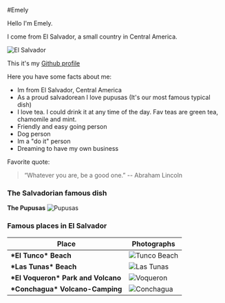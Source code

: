#Emely

Hello I'm Emely.

I come from El Salvador, a small country in Central America. <img src="https://www.flaticon.com/svg/static/icons/svg/630/630602.svg" width="14"/>

![El Salvador](https://cdn.britannica.com/34/183634-050-1548554F/World-Data-Locator-Map-El-Salvador.jpg)

This it's my [Github profile](https://github.com/emelysalmeron)

Here you have some facts about me:

- Im from El Salvador, Central America
- As a proud salvadorean I love pupusas (It's our most famous typical dish)
- I love tea. I could drink it at any time of the day. Fav teas are green tea, chamomile and mint.
- Friendly and easy going person
- Dog person
- Im a "do it" person
- Dreaming to have my own business

Favorite quote:

> “Whatever you are, be a good one.” --
> Abraham Lincoln

### **The Salvadorian famous dish**

**The Pupusas**
![Pupusas](https://www.sbs.com.au/food/sites/sbs.com.au.food/files/styles/full/public/Papusas.jpg?itok=Qa4aj5uO)

### **Famous places in El Salvador**

| **Place**                            | **Photographs**                                                                                             |
| ------------------------------------ | ----------------------------------------------------------------------------------------------------------- |
| **\*El Tunco\* Beach**               | ![Tunco Beach](https://149391556.v2.pressablecdn.com/wp-content/uploads/2015/04/DSC_0037-1024x673.jpg)      |
| **\*Las Tunas\* Beach**              | ![Las Tunas](https://www.elsalvadortips.com/wp-content/uploads/2017/01/playa-las-tunas.jpg)                 |
| **\*El Voqueron\* Park and Volcano** | ![Voqueron](https://fullviajeros.com/wp-content/uploads/2019/10/volcan-de-san-salvador-1920-1080.jpg)       |
| **\*Conchagua\* Volcano-Camping**    | ![Conchagua](https://cdn.civitatis.com/el-salvador/san-salvador/galeria/tiendas-campana-mirador-volcan.jpg) |
